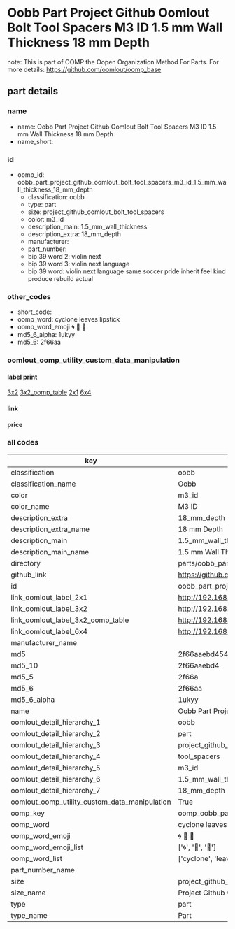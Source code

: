 # Oobb Part Project Github Oomlout Bolt Tool Spacers M3 ID 1.5 mm Wall Thickness 18 mm Depth  

note: This is part of OOMP the Oopen Organization Method For Parts. For more details: https://github.com/oomlout/oomp_base

##  part details
  







### name
* name: Oobb Part Project Github Oomlout Bolt Tool Spacers M3 ID 1.5 mm Wall Thickness 18 mm Depth
* name_short: 
### id
* oomp_id: oobb_part_project_github_oomlout_bolt_tool_spacers_m3_id_1.5_mm_wall_thickness_18_mm_depth
  * classification: oobb
  * type: part
  * size: project_github_oomlout_bolt_tool_spacers
  * color: m3_id
  * description_main: 1.5_mm_wall_thickness
  * description_extra: 18_mm_depth
  * manufacturer: 
  * part_number: 
  * bip 39 word 2: violin next
  * bip 39 word 3: violin next language
  * bip 39 word: violin next language same soccer pride inherit feel kind produce rebuild actual

### other_codes
* short_code: 
* oomp_word: cyclone leaves lipstick
* oomp_word_emoji :cyclone: :leaves: :lipstick:
* md5_6_alpha: 1ukyy
* md5_6: 2f66aa






### oomlout_oomp_utility_custom_data_manipulation
#### label print
[3x2](http://192.168.1.245:1112/?label=oomp%201ukyy)
[3x2_oomp_table](http://192.168.1.108:1112/?label=oomp%201ukyy)
[2x1](http://192.168.1.242:1112/?label=oomp%201ukyy)
[6x4](http://192.168.1.55:1112/?label=oomp%201ukyy)    

#### link

                              

#### price







### all codes 
| key | value |  
| --- | --- |  
| classification | oobb |  
| classification_name | Oobb |  
| color | m3_id |  
| color_name | M3 ID |  
| description_extra | 18_mm_depth |  
| description_extra_name | 18 mm Depth |  
| description_main | 1.5_mm_wall_thickness |  
| description_main_name | 1.5 mm Wall Thickness |  
| directory | parts/oobb_part_project_github_oomlout_bolt_tool_spacers_m3_id_1.5_mm_wall_thickness_18_mm_depth |  
| github_link | https://github.com/oomlout/oomlout_oomp_part_src/tree/main/parts/oobb_part_project_github_oomlout_bolt_tool_spacers_m3_id_1.5_mm_wall_thickness_18_mm_depth |  
| id | oobb_part_project_github_oomlout_bolt_tool_spacers_m3_id_1.5_mm_wall_thickness_18_mm_depth |  
| link_oomlout_label_2x1 | http://192.168.1.242:1112/?label=oomp%201ukyy |  
| link_oomlout_label_3x2 | http://192.168.1.245:1112/?label=oomp%201ukyy |  
| link_oomlout_label_3x2_oomp_table | http://192.168.1.108:1112/?label=oomp%201ukyy |  
| link_oomlout_label_6x4 | http://192.168.1.55:1112/?label=oomp%201ukyy |  
| manufacturer_name |  |  
| md5 | 2f66aaebd454ce7aaa66ebeef9e557a2 |  
| md5_10 | 2f66aaebd4 |  
| md5_5 | 2f66a |  
| md5_6 | 2f66aa |  
| md5_6_alpha | 1ukyy |  
| name | Oobb Part Project Github Oomlout Bolt Tool Spacers M3 ID 1.5 mm Wall Thickness 18 mm Depth |  
| oomlout_detail_hierarchy_1 | oobb |  
| oomlout_detail_hierarchy_2 | part |  
| oomlout_detail_hierarchy_3 | project_github_bolt |  
| oomlout_detail_hierarchy_4 | tool_spacers |  
| oomlout_detail_hierarchy_5 | m3_id |  
| oomlout_detail_hierarchy_6 | 1.5_mm_wall_thickness |  
| oomlout_detail_hierarchy_7 | 18_mm_depth |  
| oomlout_oomp_utility_custom_data_manipulation | True |  
| oomp_key | oomp_oobb_part_project_github_oomlout_bolt_tool_spacers_m3_id_1.5_mm_wall_thickness_18_mm_depth |  
| oomp_word | cyclone leaves lipstick |  
| oomp_word_emoji | :cyclone: :leaves: :lipstick: |  
| oomp_word_emoji_list | [':cyclone:', ':leaves:', ':lipstick:'] |  
| oomp_word_list | ['cyclone', 'leaves', 'lipstick'] |  
| part_number_name |  |  
| size | project_github_oomlout_bolt_tool_spacers |  
| size_name | Project Github Oomlout Bolt Tool Spacers |  
| type | part |  
| type_name | Part |  
